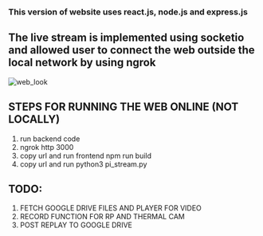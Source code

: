 ### This version of website uses react.js, node.js and express.js
## The live stream is implemented using socketio and allowed user to connect the web outside the local network by using ngrok

![web_look](https://github.com/user-attachments/assets/db0c3a0b-20e7-4aa2-8878-187cff6563f9)

## STEPS FOR RUNNING THE WEB ONLINE (NOT LOCALLY)
1. run backend code
2. ngrok http 3000
3. copy url and run frontend npm run build
4. copy url and run python3 pi_stream.py


## TODO:
1. FETCH GOOGLE DRIVE FILES AND PLAYER FOR VIDEO
2. RECORD FUNCTION FOR RP AND THERMAL CAM
3. POST REPLAY TO GOOGLE DRIVE
